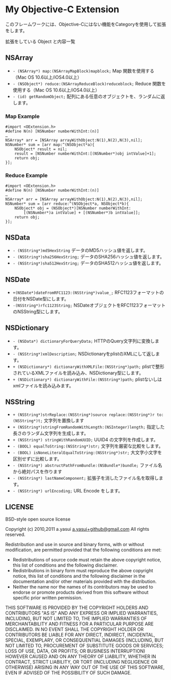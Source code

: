 
My Objective-C Extension
========================

このフレームワークには、Objective-Cにはない機能をCategoryを使用して拡張をします。

拡張をしている Object と内容一覧


NSArray
-------

- `- (NSArray*) map:(NSArrayMapBlock)mapblock;` Map 関数を使用する（Mac OS 10.6以上/iOS4.0以上）
- `- (NSObject*) reduce:(NSArrayReduceBlock)reduceblock;` Reduce 関数を使用する（Mac OS 10.6以上/iOS4.0以上）
- `- (id) getRandomObject;` 配列にある任意のオブジェクトを、ランダムに返します。

### Map Example

	#import <OExtension.h>
	#define N(n) [NSNumber numberWithInt:(n)]
	…
	NSArray* arr = [NSArray arrayWithObject:N(1),N(2),N(3),nil];
	NSNumber* sum = [arr map:^(NSObject*a){
		NSObject* result = nil;
		result = [NSNumber numberWithInt:[(NSNumber*)obj intValue]+1];
		return obj;
	}];

### Reduce Example

	#import <OExtension.h>
	#define N(n) [NSNumber numberWithInt:(n)]
	…
	NSArray* arr = [NSArray arrayWithObject:N(1),N(2),N(3),nil];
	NSNumber* sum = [arr reduce:^(NSObject*a, NSObject*b){
		NSObject* obj = (NSObject*)[NSNumber numberWithInt:
			[(NSNumber*)a intValue] + [(NSNumber*)b intValue]];
		return obj;
	}];

NSData
------

- `- (NSString*)md5HexString` データのMD5ハッシュ値を返します。
- `- (NSString*)sha256HexString;` データのSHA256ハッシュ値を返します。
- `- (NSString*)sha512HexString;` データのSHA512ハッシュ値を返します。

NSDate
------

- `+(NSDate*)dateFromRFC1123:(NSString*)value_;` RFC1123フォーマットの日付をNSDate型にします。
- `-(NSString*)rfc1123String;` NSDateオブジェクトをRFC1123フォーマットのNSString型にします。

NSDictionary
------------

- `- (NSData*) dictionaryForQueryData;` HTTPのQuery文字列に変換します。
- `- (NSString*)xmlDescription;` NSDictionaryをplistのXMLにして返します。
- `+ (NSDictionary*) dictionaryWithXMLFile:(NSString*)path;` plistで整形されているXMLファイルを読み込み、NSDictionary型にします。
- `+ (NSDictionary*) dictionaryWithFile:(NSString*)path;` plistないしはxmlファイルを読み込みます。

NSString
--------

- `+ (NSString*)strReplace:(NSString*)source replace:(NSString*)r to:(NSString*)t;` 文字列を置換します
- `+ (NSString*)stringFromRandomWithLength:(NSInteger)length;` 指定した長さのランダム文字列を生成します。
- `+ (NSString*) stringWithRandomUUID;` UUID4 の文字列を作成します。
- `- (BOOL) equalToString:(NSString*)str;` 文字列を厳密な比較をします。
- `- (BOOL) isNoneLiteralEqualToString:(NSString*)str;` 大文字小文字を区別せずに比較します。
- `- (NSString*) abstructPathFromBundle:(NSBundle*)bundle;` ファイル名から絶対パスを作ります
- `- (NSString*) lastNameComponent;` 拡張子を消したファイル名を取得します。
- `- (NSString*) urlEncoding;` URL Encode をします。



LICENSE
-------
BSD-style open source license

Copyright (c) 2010,2011 a.yasui <a.yasui+github@gmail.com>
All rights reserved.

Redistribution and use in source and binary forms, with or without modification, are permitted provided that the following conditions are met:

- Redistributions of source code must retain the above copyright notice, this list of conditions and the following disclaimer.
- Redistributions in binary form must reproduce the above copyright notice, this list of conditions and the following disclaimer in the documentation and/or other materials provided with the distribution.
- Neither the name nor the names of its contributors may be used to endorse or promote products derived from this software without specific prior written permission.

THIS SOFTWARE IS PROVIDED BY THE COPYRIGHT HOLDERS AND CONTRIBUTORS "AS IS" AND ANY EXPRESS OR IMPLIED WARRANTIES, INCLUDING, BUT NOT LIMITED TO, THE IMPLIED WARRANTIES OF MERCHANTABILITY AND FITNESS FOR A PARTICULAR PURPOSE ARE DISCLAIMED. IN NO EVENT SHALL THE COPYRIGHT HOLDER OR CONTRIBUTORS BE LIABLE FOR ANY DIRECT, INDIRECT, INCIDENTAL, SPECIAL, EXEMPLARY, OR CONSEQUENTIAL DAMAGES (INCLUDING, BUT NOT LIMITED TO, PROCUREMENT OF SUBSTITUTE GOODS OR SERVICES; LOSS OF USE, DATA, OR PROFITS; OR BUSINESS INTERRUPTION) HOWEVER CAUSED AND ON ANY THEORY OF LIABILITY, WHETHER IN CONTRACT, STRICT LIABILITY, OR TORT (INCLUDING NEGLIGENCE OR OTHERWISE) ARISING IN ANY WAY OUT OF THE USE OF THIS SOFTWARE, EVEN IF ADVISED OF THE POSSIBILITY OF SUCH DAMAGE.

